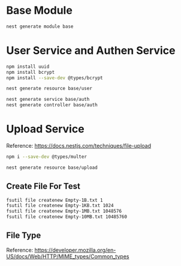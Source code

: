 # Base Module
``` bash
nest generate module base
```

# User Service and Authen Service
``` bash
npm install uuid
npm install bcrypt
npm install --save-dev @types/bcrypt
```

``` bash
nest generate resource base/user
```

``` bash
nest generate service base/auth
nest generate controller base/auth
```

# Upload Service

Reference: https://docs.nestjs.com/techniques/file-upload
``` bash
npm i --save-dev @types/multer
```

``` bash
nest generate resource base/upload
```

## Create File For Test
``` bash
fsutil file createnew Empty-1B.txt 1
fsutil file createnew Empty-1KB.txt 1024
fsutil file createnew Empty-1MB.txt 1048576
fsutil file createnew Empty-10MB.txt 10485760
```

## File Type
Reference: https://developer.mozilla.org/en-US/docs/Web/HTTP/MIME_types/Common_types

